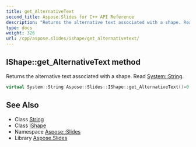 ```yaml
---
title: get_AlternativeText
second_title: Aspose.Slides for C++ API Reference
description: "Returns the alternative text associated with a shape. Read System::String."
type: docs
weight: 326
url: /cpp/aspose.slides/ishape/get_alternativetext/
---
```

## IShape::get_AlternativeText method


Returns the alternative text associated with a shape. Read [System::String](../../../system/string/).

```cpp
virtual System::String Aspose::Slides::IShape::get_AlternativeText()=0
```

## See Also

* Class [String](../../../system/string/)
* Class [IShape](../)
* Namespace [Aspose::Slides](../../)
* Library [Aspose.Slides](../../../)
